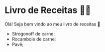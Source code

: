 # Livro de Receitas :man_cook:

Olá! Seja bem vindo ao meu livro de receitas :wave:

- Strogonoff de carne;
- Rocambole de carne;
- Pavê;